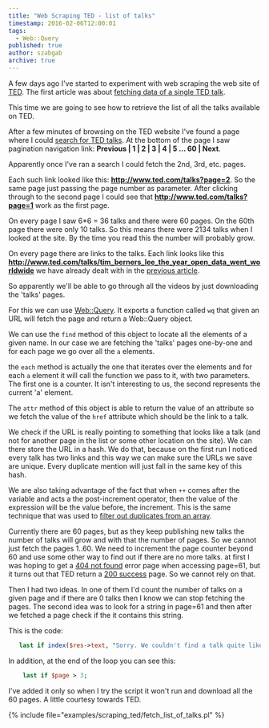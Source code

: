 ```yaml
---
title: "Web Scraping TED - list of talks"
timestamp: 2016-02-06T12:00:01
tags:
  - Web::Query
published: true
author: szabgab
archive: true
---
```



A few days ago I've started to experiment with web scraping the web site of [TED](http://www.ted.com/).
The first article was about [fetching data of a single TED talk](/web-scraping-ted).

This time we are going to see how to retrieve the list of all the talks available on TED.


After a few minutes of browsing on the TED website I've found a page where I could
[search for TED talks](http://www.ted.com/talks). At the bottom of the page I saw pagination navigation link:
<b>Previous | 1 | 2 | 3 | 4 | 5 ... 60 | Next</b>.

Apparently once I've ran a search I could fetch the 2nd, 3rd, etc. pages.

Each such link looked like this: <b>http://www.ted.com/talks?page=2</b>. So the same page just passing the page number
as parameter.
After clicking through to the second page I could see that <b>http://www.ted.com/talks?page=1</b> work as the first page.

On every page I saw 6*6 = 36 talks and there were 60 pages. On the 60th page there were only 10 talks.
So this means there were 2134 talks when I looked at the site. By the time you read this the number will probably grow.

On every page there are links to the talks. Each link looks like this
<b>http://www.ted.com/talks/tim_berners_lee_the_year_open_data_went_worldwide</b> we have already dealt with in the
[previous article](/web-scraping-ted).

So apparently we'll be able to go through all the videos by just downloading the 'talks' pages.

For this we can use [Web::Query](https://metacpan.org/pod/Web::Query). It exports a function
called `wq` that given an URL will fetch the page and return a Web::Query object.

We can use the `find` method of this object to locate all the elements of a given name. In our case
we are fetching the 'talks' pages one-by-one and for each page we go over all the `a` elements.

the `each` method is actually the one that iterates over the elements and for each `a` element
it will call the function we pass to it, with two parameters. The first one is a counter. It isn't interesting to us,
the second represents the current 'a' element.

The `attr` method of this object is able to return the value of an attribute so we fetch the value
of the `href` attribute which should be the link to a talk.

We check if the URL is really pointing to something that looks like a talk (and not for another page in the list or some other
location on the site). We can there store the URL in a hash. We do that, because on the first run I noticed every talk has two links
and this way we can make sure the URLs we save are unique. Every duplicate mention will just fall in the same key of this hash.

We are also taking advantage of the fact that when `++` comes after the variable and acts a the post-increment operator,
then the value of the expression will be the value before, the increment.
This is the same technique that was used to [filter out duplicates from an array](/unique-values-in-an-array-in-perl).

Currently there are 60 pages, but as they keep publishing new talks the number of talks will grow and with that the number of pages.
So we cannot just fetch the pages 1..60. We need to increment the page counter beyond 60 and use some other way to find out if there
are no more talks.  at first I was hoping to get a [404 not found](https://en.wikipedia.org/wiki/List_of_HTTP_status_codes)
error page when accessing page=61, but it turns out that TED return
a [200 success](https://en.wikipedia.org/wiki/List_of_HTTP_status_codes) page. So we cannot rely on that.

Then I had two ideas. In one of them I'd count the number of talks on a given page and if there are 0 talks then I know
we can stop fetching the pages. The second idea was to look for a string in page=61 and then after we fetched a page
check if the it contains this string.

This is the code:

```perl
   last if index($res->text, "Sorry. We couldn't find a talk quite like that.") > -1;
```

In addition, at the end of the loop you can see this:

```perl
    last if $page > 3;
```

I've added it only so when I try the script it won't run and download all the 60 pages.
A little courtesy towards TED.

{% include file="examples/scraping_ted/fetch_list_of_talks.pl" %}

